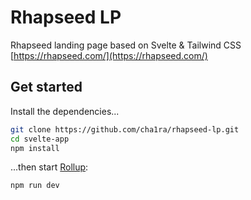 # Rhapseed LP

Rhapseed landing page based on Svelte & Tailwind CSS  
[https://rhapseed.com/](https://rhapseed.com/)
  
## Get started

Install the dependencies...

```bash
git clone https://github.com/cha1ra/rhapseed-lp.git
cd svelte-app
npm install
```

...then start [Rollup](https://rollupjs.org):

```bash
npm run dev
```
